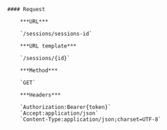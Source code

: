     #### Request

        ***URL***

        `/sessions/sessions-id`

        ***URL template***

        `/sessions/{id}`

        ***Method***

        `GET`

        ***Headers***

        `Authorization:Bearer{token}`
        `Accept:application/json`
        `Content-Type:application/json;charset=UTF-8`
